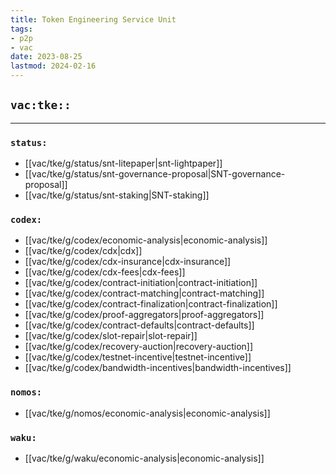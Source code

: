 ```yaml
---
title: Token Engineering Service Unit
tags:
- p2p
- vac
date: 2023-08-25
lastmod: 2024-02-16
---
```


## `vac:tke::`
---


### `status:`
* [[vac/tke/g/status/snt-litepaper|snt-lightpaper]]
* [[vac/tke/g/status/snt-governance-proposal|SNT-governance-proposal]]
* [[vac/tke/g/status/snt-staking|SNT-staking]]

### `codex:`
* [[vac/tke/g/codex/economic-analysis|economic-analysis]]
* [[vac/tke/g/codex/cdx|cdx]]
* [[vac/tke/g/codex/cdx-insurance|cdx-insurance]]
* [[vac/tke/g/codex/cdx-fees|cdx-fees]]
* [[vac/tke/g/codex/contract-initiation|contract-initiation]]
* [[vac/tke/g/codex/contract-matching|contract-matching]]
* [[vac/tke/g/codex/contract-finalization|contract-finalization]]
* [[vac/tke/g/codex/proof-aggregators|proof-aggregators]]
* [[vac/tke/g/codex/contract-defaults|contract-defaults]]
* [[vac/tke/g/codex/slot-repair|slot-repair]]
* [[vac/tke/g/codex/recovery-auction|recovery-auction]]
* [[vac/tke/g/codex/testnet-incentive|testnet-incentive]]
* [[vac/tke/g/codex/bandwidth-incentives|bandwidth-incentives]]

### `nomos:`
* [[vac/tke/g/nomos/economic-analysis|economic-analysis]]

### `waku:`
* [[vac/tke/g/waku/economic-analysis|economic-analysis]]
